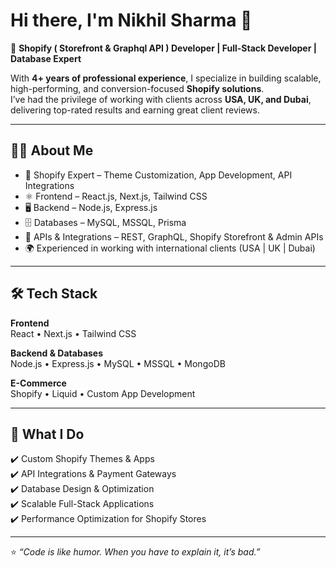 # Hi there, I'm Nikhil Sharma 👋  

🚀 **Shopify ( Storefront & Graphql API ) Developer | Full-Stack Developer | Database Expert**  

With **4+ years of professional experience**, I specialize in building scalable, high-performing, and conversion-focused **Shopify solutions**.  
I’ve had the privilege of working with clients across **USA, UK, and Dubai**, delivering top-rated results and earning great client reviews.  

---

## 👨‍💻 About Me
- 🛒 Shopify Expert – Theme Customization, App Development, API Integrations  
- ⚛️ Frontend – React.js, Next.js, Tailwind CSS  
- 🖥️ Backend – Node.js, Express.js  
- 🗄️ Databases – MySQL, MSSQL, Prisma
- 🔗 APIs & Integrations – REST, GraphQL, Shopify Storefront & Admin APIs  
- 🌍 Experienced in working with international clients (USA | UK | Dubai)  

---

## 🛠️ Tech Stack
**Frontend**  
React • Next.js • Tailwind CSS  

**Backend & Databases**  
Node.js • Express.js • MySQL • MSSQL • MongoDB  

**E-Commerce**  
Shopify • Liquid • Custom App Development  

---

## 🌟 What I Do
✔️ Custom Shopify Themes & Apps  
✔️ API Integrations & Payment Gateways  
✔️ Database Design & Optimization  
✔️ Scalable Full-Stack Applications  
✔️ Performance Optimization for Shopify Stores  

---

⭐️ *“Code is like humor. When you have to explain it, it’s bad.”*  
